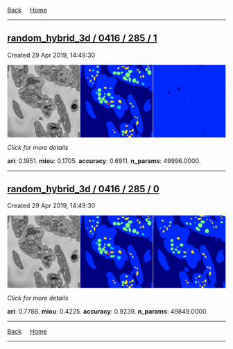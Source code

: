 
[Back](..)&nbsp;&nbsp;&nbsp;&nbsp;&nbsp;[Home](https://leapmanlab.github.io/snapshots)

---

<div class="summary"><a href="1"><h2>random_hybrid_3d / 0416 / 285 / 1</h2></a><p>Created 29 Apr 2019, 14:49:30
</p><a href="1"><img src="1/media/summary.png" align="center"></a><p>
<i>Click for more details</i>
</p></div>

**ari**: 0.1951. **miou**: 0.1705. **accuracy**: 0.6911. **n_params**: 49996.0000. 

---

<div class="summary"><a href="0"><h2>random_hybrid_3d / 0416 / 285 / 0</h2></a><p>Created 29 Apr 2019, 14:49:30
</p><a href="0"><img src="0/media/summary.png" align="center"></a><p>
<i>Click for more details</i>
</p></div>

**ari**: 0.7788. **miou**: 0.4225. **accuracy**: 0.9239. **n_params**: 49849.0000. 

---

[Back](..)&nbsp;&nbsp;&nbsp;&nbsp;&nbsp;[Home](https://leapmanlab.github.io/snapshots)

---